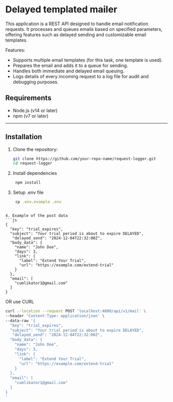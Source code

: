 # Delayed templated mailer

This application is a REST API designed to handle email notification requests. It processes and queues emails based on specified parameters, offering features such as delayed sending and customizable email templates.

Features:
- Supports multiple email templates (for this task, one template is used).
- Prepares the email and adds it to a queue for sending.
- Handles both immediate and delayed email queuing.
- Logs details of every incoming request to a log file for audit and debugging purposes.

## Requirements

- Node.js (v14 or later)
- npm (v7 or later)

---

## Installation

1. Clone the repository:
   ```bash
   git clone https://github.com/your-repo-name/request-logger.git
   cd request-logger

2. Install dependencies
   ```js 
    npm install
3. Setup .env file
   ```js 
    cp .env.example .env
```

4. Example of the post data
```js 
{
  "key": "trial_expires",
  "subject": "Your trial period is about to expire DELAYED",
   "delayed_send": "2024-12-04T22:32:00Z",
  "body_data": {
    "name": "John Doe",
    "days": 3,
    "link": {
      "label": "Extend Your Trial",
      "url": "https://example.com/extend-trial"
    }
  },
  "email": [
    "cumlikator1@gmail.com"
  ]
}
```

OR use CURL
```bash
curl --location --request POST 'localhost:4000/api/v1/mail' \
--header 'Content-Type: application/json' \
--data-raw '{
  "key": "trial_expires",
  "subject": "Your trial period is about to expire DELAYED",
   "delayed_send": "2024-12-04T22:32:00Z",
  "body_data": {
    "name": "John Doe",
    "days": 3,
    "link": {
      "label": "Extend Your Trial",
      "url": "https://example.com/extend-trial"
    }
  },
  "email": [
    "cumlikator1@gmail.com"
  ]
}
'